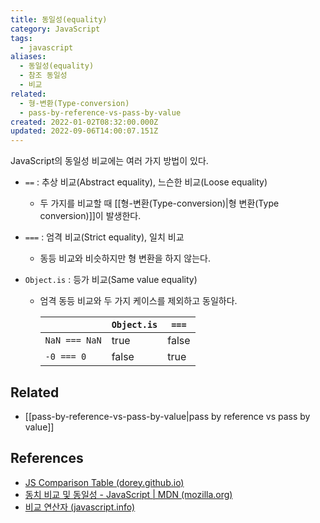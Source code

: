 ```yaml
---
title: 동일성(equality)
category: JavaScript
tags:
  - javascript
aliases:
  - 동일성(equality)
  - 참조 동일성
  - 비교
related:
  - 형-변환(Type-conversion)
  - pass-by-reference-vs-pass-by-value
created: 2022-01-02T08:32:00.000Z
updated: 2022-09-06T14:00:07.151Z
---
```


<Metadata />

JavaScript의 동일성 비교에는 여러 가지 방법이 있다.

- `==` : 추상 비교(Abstract equality), 느슨한 비교(Loose equality)
  - 두 가지를 비교할 때 [[형-변환(Type-conversion)|형 변환(Type conversion)]]이 발생한다.
- `===` : 엄격 비교(Strict equality), 일치 비교
  - 동등 비교와 비슷하지만 형 변환을 하지 않는다.
- `Object.is` : 등가 비교(Same value equality)

  - 엄격 동등 비교와 두 가지 케이스를 제외하고 동일하다.

    |               | `Object.is` | `===` |
    | ------------- | ----------- | ----- |
    | `NaN === NaN` | true        | false |
    | `-0 === 0`    | false       | true  |

## Related

- [[pass-by-reference-vs-pass-by-value|pass by reference vs pass by value]]

## References

- [JS Comparison Table (dorey.github.io)](https://dorey.github.io/JavaScript-Equality-Table/)
- [동치 비교 및 동일성 - JavaScript | MDN (mozilla.org)](https://developer.mozilla.org/ko/docs/Web/JavaScript/Equality_comparisons_and_sameness)
- [비교 연산자 (javascript.info)](https://ko.javascript.info/comparison)
